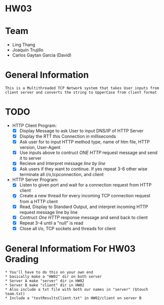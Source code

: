 # HW03 

# Team 
* Ling Thang 
* Joaquin Trujillo 
* Carlos Gaytan Garcia (David)

# General Information 
    This is a Multithreaded TCP Network system that takes User inputs from client server and converts the string to UpperCase from client format

# TODO 
* HTTP Client Program:
    - [X] Display Message to ask User to input DNS/IP of HTTP Server 
    - [X] Display the RTT this Connection in milliseconds 
    - [X] Ask user for to input HTTP method type, name of htm file, HTTP version, User-Agent 
    - [X] Use inputs above to contruct *ONE HTTP* request message and send it to server 
    - [X] Recieve and Interpret message *line by line* 
    - [X] Ask users if they want to continue. If yes repeat 3-6 other wise terminate all i/o,tcpconnection, and client 
* HTTP Server Program:
    - [X] Listen to given port and wait for a connection request from HTTP client 
    - [X] Create a new thread for every incoming TCP connection request from a HTTP client 
    - [X] Read, Display to Standard Output, and interpret incoming HTTP request message line by line 
    - [X] Contruct *One HTTP* response message and send back to client 
    - [X] Repeat 3-4 until a "null" is read
    - [X] Close all i/o, TCP sockets and threads for client

# General Informatiom For HW03 Grading 
    * You'll have to do this on your own end
    * basically make a "HW02" dir on both server 
    * Server A make "server" dir in HW02 
    * Server B make "client" dir in HW02 
    * Also include a txt file with both our names in "server" ($touch team.txt)
    * Include a "testResultsClient.txt" in HW02/client on server B